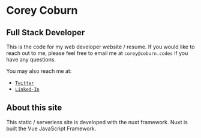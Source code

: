 # Corey Coburn

## Full Stack Developer

This is the code for my web developer website / resume. If you would like to reach out to me, please feel free to email me at `corey@coburn.codes` if you have any questions.

You may also reach me at:

*   [`Twitter`](https://twitter.com/coreycoburn)
*   [`Linked-In`](https://www.linkedin.com/in/coreycoburn)

## About this site

This static / serverless site is developed with the nuxt framework. Nuxt is built the Vue JavaScript Framework.
